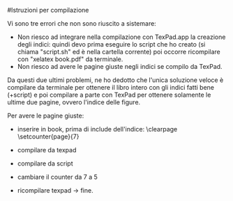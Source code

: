 #Istruzioni per compilazione

Vi sono tre errori che non sono riuscito a sistemare:

- Non riesco ad integrare nella compilazione con TexPad.app la creazione degli indici: quindi devo prima eseguire lo script che ho creato (si chiama "script.sh" ed è nella cartella corrente) poi occorre ricompilare con "xelatex book.pdf" da terminale.
- Non riesco ad avere le pagine giuste negli indici se compilo da TexPad.

Da questi due ultimi problemi, ne ho dedotto che l'unica soluzione veloce è compilare da terminale per ottenere il libro intero con gli indici fatti bene (+script) e poi compilare a parte con TexPad per ottenere solamente le ultime due pagine, ovvero l'indice delle figure.

Per avere le pagine giuste:
- inserire in book, prima di include dell'indice:
\clearpage
\setcounter{page}{7}

- compilare da texpad
- compilare da script
- cambiare il counter da 7 a 5
- ricompilare texpad -> fine.